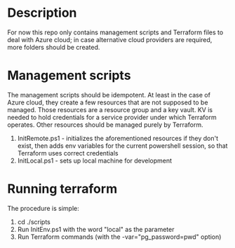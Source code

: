 # Description

For now this repo only contains management scripts and Terraform files to deal with Azure cloud; in case alternative cloud providers are required, 
more folders should be created. 

# Management scripts

The management scripts should be idempotent. At least in the case of Azure cloud, they create a few resources that are not supposed to be managed. Those resources are 
a resource group and a key vault. KV is needed to hold credentials for a service provider under which Terraform operates. 
Other resources should be managed purely by Terraform. <br />

1. InitRemote.ps1 - initializes the aforementioned resources if they don't exist, then adds env variables for the current powershell session, so that
   Terraform uses correct credentials
2. InitLocal.ps1 - sets up local machine for development

# Running terraform

The procedure is simple:

1. cd ./scripts
2. Run InitEnv.ps1 with the word "local" as the parameter
3. Run Terraform commands (with the -var="pg_password=pwd" option)
